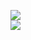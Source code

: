 [![](https://img.shields.io/badge/Made%20With-Github%20Spray-lightgrey.svg?style=for-the-badge&logo=github)](https://github.com/Annihil/github-spray#1740)  
[![](https://i.imgur.com/2DrTn0Z.gif)](https://github.com/Annihil/github-spray)